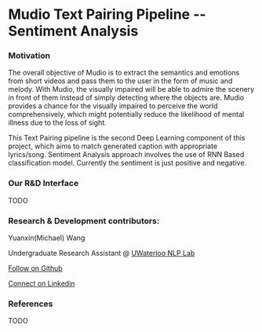 # Mudio Text Pairing Pipeline -- Sentiment Analysis

### Motivation
The overall objective of Mudio is to extract the semantics and emotions from short videos and pass them to the user in the form of music and melody.
With Mudio, the visually impaired will be able to admire the scenery in front of them instead of simply detecting where the objects are.
Mudio provides a chance for the visually impaired to perceive the world comprehensively, which might potentially reduce the likelihood of mental illness due to the loss of sight.

This Text Pairing pipeline is the second Deep Learning component of this project, which aims to match generated caption with appropriate lyrics/song.
Sentiment Analysis approach involves the use of RNN Based classification model. Currently the sentiment is just positive and negative.

### Our R&D Interface
TODO

### Research & Development contributors:
Yuanxin(Michael) Wang

Undergraduate Research Assistant @ [UWaterloo NLP Lab](https://ov-research.uwaterloo.ca/NLP_lab.html)

[Follow on Github](https://github.com/MichaelYxWang)

[Connect on Linkedin](https://www.linkedin.com/in/michael-yuanxin-wang/)


### References
TODO
